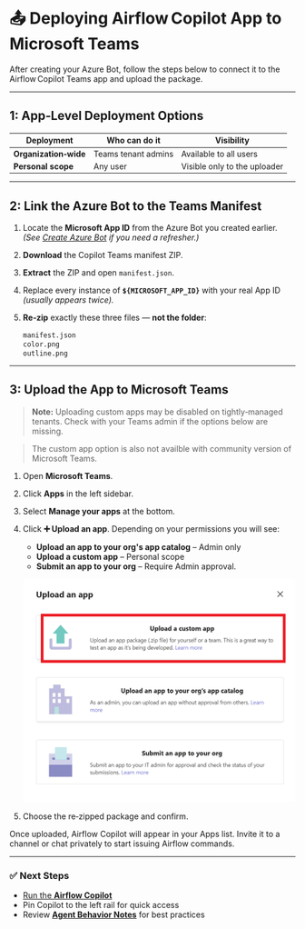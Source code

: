 # 📤 Deploying Airflow Copilot App to Microsoft Teams

After creating your Azure Bot, follow the steps below to connect it to the Airflow Copilot Teams app and upload the package.

---

## 1: App‑Level Deployment Options

| Deployment | Who can do it | Visibility |
|------------|---------------|------------|
| **Organization‑wide** | Teams tenant admins | Available to all users |
| **Personal scope** | Any user | Visible only to the uploader |

---

## 2: Link the Azure Bot to the Teams Manifest

1. Locate the **Microsoft App ID** from the Azure Bot you created earlier.  
   *(See [Create Azure Bot](../quickstart/azure_bot.md) if you need a refresher.)*

2. **Download** the Copilot Teams manifest ZIP.

3. **Extract** the ZIP and open `manifest.json`.

4. Replace every instance of **`${MICROSOFT_APP_ID}`** with your real App ID  
   *(usually appears twice).*

5. **Re‑zip** exactly these three files — **not the folder**:

   ```
   manifest.json
   color.png
   outline.png
   ```

---

## 3: Upload the App to Microsoft Teams

> **Note:** Uploading custom apps may be disabled on tightly‑managed tenants. Check with your Teams admin if the options below are missing.

> The custom app option is also not availble with community version of Microsoft Teams.

1. Open **Microsoft Teams**.

2. Click **Apps** in the left sidebar.

3. Select **Manage your apps** at the bottom.

4. Click **➕ Upload an app**. Depending on your permissions you will see:

    - **Upload an app to your org's app catalog** – Admin only  
    - **Upload a custom app** – Personal scope  
    - **Submit an app to your org** – Require Admin approval.

    ![Upload an App](../assets/teams-upload-custom-app.png)

5. Choose the re‑zipped package and confirm.

Once uploaded, Airflow Copilot will appear in your Apps list. Invite it to a channel or chat privately to start issuing Airflow commands.

---

### ✅ Next Steps

- [Run the **Airflow Copilot**](../quickstart/getting_started.md)
- Pin Copilot to the left rail for quick access
- Review [**Agent Behavior Notes**](../quickstart/agent-behavior.md) for best practices
